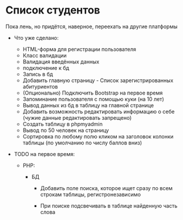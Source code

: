 # Список студентов

Пока лень, но придётся, наверное, переехать на другие платформы

* Что уже сделано: 

    + HTML-форма для регистрации пользователя
    + Класс валидации
    + Валидация введённых данных
    + подключение к бд
    + Запись в бд
    + Добавить главную страницу - Список зарегистрированных абитуриентов
    + (Опционально) Подключить Bootstrap на первое время
    + Запоминание пользователя с помощью куки (на 10 лет)
    + Вывод данных из бд в таблицу на главной странице
    + Добавить возможность редактировать информацию о себе (чужие данные редактировать запрещено)
    + Создать таблицу в phpmyadmin
    + Вывод по 50 человек на страницу
    + Сортировка по любому полю кликом на заголовок колонки таблицы (по умолчанию по числу баллов вниз)

* TODO на первое время: 

    * PHP:

        + БД
        
            + Добавить поле поиска, которое ищет сразу по всем строкам таблицы, регистронезависимо

            + При поиске подсвечивать в таблице найденную часть слова
